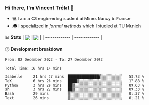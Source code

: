 ### Hi there, I'm Vincent Trélat 👋
 - 💻 I am a CS engineering student at Mines Nancy in France
 - 🎓 I specialized in *formal methods* which I studied at TU Munich

📊 **Stats**
| <img align="center" src="https://github-readme-stats.vercel.app/api?username=VTrelat&show_icons=true&include_all_commits=true&theme=tokyonight&hide_border=true" /> | <img align="center" src="https://github-readme-stats.vercel.app/api/top-langs/?username=VTrelat&layout=compact&theme=tokyonight&hide_border=true&exclude_repo=ElevatorSimulator" /> |
| ------------- | ------------- |

🕑 **Development breakdown**
<!--START_SECTION:waka-->

```text
From: 02 December 2022 - To: 27 December 2022

Total Time: 36 hrs 14 mins

Isabelle     21 hrs 17 mins  ██████████████▓░░░░░░░░░░   58.73 %
TeX          6 hrs 28 mins   ████▒░░░░░░░░░░░░░░░░░░░░   17.88 %
Python       3 hrs 29 mins   ██▒░░░░░░░░░░░░░░░░░░░░░░   09.63 %
sh           3 hrs 22 mins   ██▒░░░░░░░░░░░░░░░░░░░░░░   09.33 %
Bash         29 mins         ▒░░░░░░░░░░░░░░░░░░░░░░░░   01.37 %
Text         26 mins         ▒░░░░░░░░░░░░░░░░░░░░░░░░   01.21 %
```

<!--END_SECTION:waka-->
